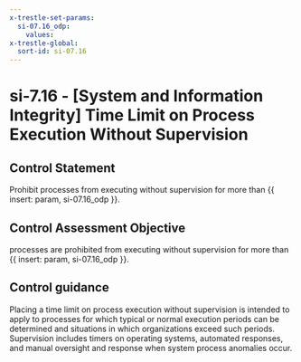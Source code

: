 ```yaml
---
x-trestle-set-params:
  si-07.16_odp:
    values:
x-trestle-global:
  sort-id: si-07.16
---
```


# si-7.16 - \[System and Information Integrity\] Time Limit on Process Execution Without Supervision

## Control Statement

Prohibit processes from executing without supervision for more than {{ insert: param, si-07.16_odp }}.

## Control Assessment Objective

processes are prohibited from executing without supervision for more than {{ insert: param, si-07.16_odp }}.

## Control guidance

Placing a time limit on process execution without supervision is intended to apply to processes for which typical or normal execution periods can be determined and situations in which organizations exceed such periods. Supervision includes timers on operating systems, automated responses, and manual oversight and response when system process anomalies occur.
